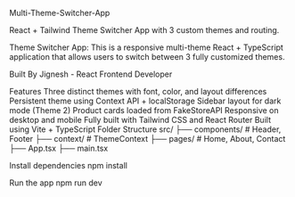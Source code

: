 Multi-Theme-Switcher-App



React + Tailwind Theme Switcher App with 3 custom themes and routing.

Theme Switcher App:
This is a responsive multi-theme React + TypeScript application that allows users to switch between 3 fully customized themes.

Built By
Jignesh - React Frontend Developer

Features
Three distinct themes with font, color, and layout differences
Persistent theme using Context API + localStorage
Sidebar layout for dark mode (Theme 2)
Product cards loaded from FakeStoreAPI
Responsive on desktop and mobile
Fully built with Tailwind CSS and React Router
Built using Vite + TypeScript
Folder Structure
src/ 
├── components/ # Header, Footer 
├── context/ # ThemeContext
├── pages/ # Home, About, Contact 
├── App.tsx 
├── main.tsx

Install dependencies npm install

Run the app npm run dev
